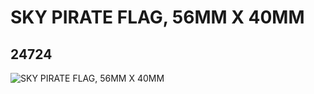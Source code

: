 # SKY PIRATE FLAG, 56MM X 40MM
## 24724
![SKY PIRATE FLAG, 56MM X 40MM](https://lc-www-live-s.legocdn.com/media/bricks/5/2/6134795.jpg)